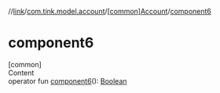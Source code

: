 //[link](../../index.md)/[com.tink.model.account](../index.md)/[[common]Account](index.md)/[component6](component6.md)



# component6  
[common]  
Content  
operator fun [component6](component6.md)(): [Boolean](https://kotlinlang.org/api/latest/jvm/stdlib/kotlin/-boolean/index.html)  



